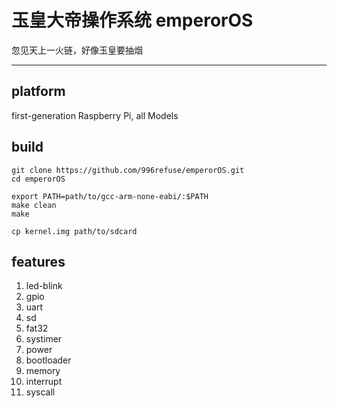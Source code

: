 # 玉皇大帝操作系统 emperorOS
忽见天上一火链，好像玉皇要抽烟

--------------------------------------------------------------

## platform

first-generation Raspberry Pi, all Models

## build

```
git clone https://github.com/996refuse/emperorOS.git
cd emperorOS

export PATH=path/to/gcc-arm-none-eabi/:$PATH
make clean
make

cp kernel.img path/to/sdcard
```

## features

1. led-blink
2. gpio
3. uart
4. sd
5. fat32
6. systimer
7. power
8. bootloader
9. memory
10. interrupt
11. syscall
